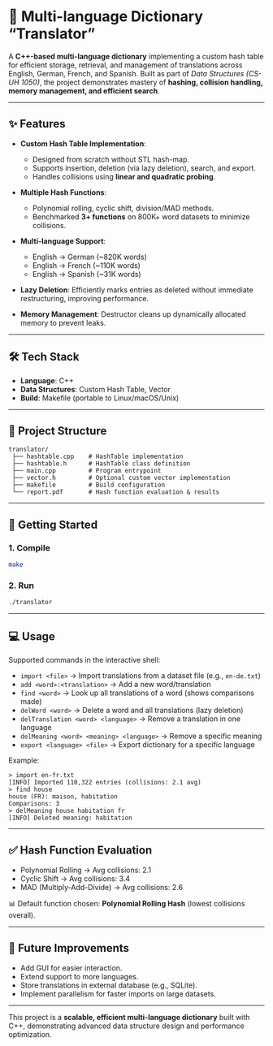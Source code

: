 # 📖 Multi-language Dictionary “Translator”

A **C++-based multi-language dictionary** implementing a custom hash table for efficient storage, retrieval, and management of translations across English, German, French, and Spanish. Built as part of *Data Structures (CS-UH 1050)*, the project demonstrates mastery of **hashing, collision handling, memory management, and efficient search**.

---

## ✨ Features

- **Custom Hash Table Implementation**:  
  - Designed from scratch without STL hash-map.  
  - Supports insertion, deletion (via lazy deletion), search, and export.  
  - Handles collisions using **linear and quadratic probing**.  

- **Multiple Hash Functions**:  
  - Polynomial rolling, cyclic shift, division/MAD methods.  
  - Benchmarked **3+ functions** on 800K+ word datasets to minimize collisions.  

- **Multi-language Support**:  
  - English → German (~820K words)  
  - English → French (~110K words)  
  - English → Spanish (~31K words)  

- **Lazy Deletion**: Efficiently marks entries as deleted without immediate restructuring, improving performance.  

- **Memory Management**: Destructor cleans up dynamically allocated memory to prevent leaks.  

---

## 🛠 Tech Stack

- **Language**: C++  
- **Data Structures**: Custom Hash Table, Vector  
- **Build**: Makefile (portable to Linux/macOS/Unix)  

---

## 📂 Project Structure

```
translator/
 ├── hashtable.cpp    # HashTable implementation
 ├── hashtable.h      # HashTable class definition
 ├── main.cpp         # Program entrypoint
 ├── vector.h         # Optional custom vector implementation
 ├── makefile         # Build configuration
 └── report.pdf       # Hash function evaluation & results
```

---

## 🚀 Getting Started

### 1. Compile
```bash
make
```

### 2. Run
```bash
./translator
```

---

## 💻 Usage

Supported commands in the interactive shell:

- `import <file>` → Import translations from a dataset file (e.g., `en-de.txt`)  
- `add <word>:<translation>` → Add a new word/translation  
- `find <word>` → Look up all translations of a word (shows comparisons made)  
- `delWord <word>` → Delete a word and all translations (lazy deletion)  
- `delTranslation <word> <language>` → Remove a translation in one language  
- `delMeaning <word> <meaning> <language>` → Remove a specific meaning  
- `export <language> <file>` → Export dictionary for a specific language  

Example:
```
> import en-fr.txt
[INFO] Imported 110,322 entries (collisions: 2.1 avg)
> find house
house (FR): maison, habitation
Comparisons: 3
> delMeaning house habitation fr
[INFO] Deleted meaning: habitation
```

---

## ✅ Hash Function Evaluation

- Polynomial Rolling → Avg collisions: 2.1  
- Cyclic Shift → Avg collisions: 3.4  
- MAD (Multiply-Add-Divide) → Avg collisions: 2.6  

📊 Default function chosen: **Polynomial Rolling Hash** (lowest collisions overall).  

---

## 🔮 Future Improvements

- Add GUI for easier interaction.  
- Extend support to more languages.  
- Store translations in external database (e.g., SQLite).  
- Implement parallelism for faster imports on large datasets.  

---

This project is a **scalable, efficient multi-language dictionary** built with C++, demonstrating advanced data structure design and performance optimization.
